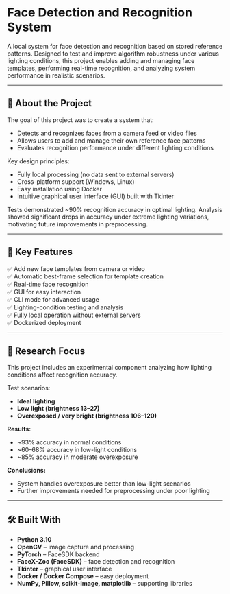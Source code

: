 # Face Detection and Recognition System

A local system for face detection and recognition based on stored reference patterns. Designed to test and improve algorithm robustness under various lighting conditions, this project enables adding and managing face templates, performing real-time recognition, and analyzing system performance in realistic scenarios.

---

## 📌 About the Project

The goal of this project was to create a system that:

- Detects and recognizes faces from a camera feed or video files
- Allows users to add and manage their own reference face patterns
- Evaluates recognition performance under different lighting conditions

Key design principles:
- Fully local processing (no data sent to external servers)
- Cross-platform support (Windows, Linux)
- Easy installation using Docker
- Intuitive graphical user interface (GUI) built with Tkinter

Tests demonstrated ~90% recognition accuracy in optimal lighting. Analysis showed significant drops in accuracy under extreme lighting variations, motivating future improvements in preprocessing.

---

## 🎯 Key Features

✅ Add new face templates from camera or video  
✅ Automatic best-frame selection for template creation  
✅ Real-time face recognition  
✅ GUI for easy interaction  
✅ CLI mode for advanced usage  
✅ Lighting-condition testing and analysis  
✅ Fully local operation without external servers  
✅ Dockerized deployment

---

## 🧪 Research Focus

This project includes an experimental component analyzing how lighting conditions affect recognition accuracy.

Test scenarios:

- **Ideal lighting**
- **Low light (brightness 13–27)**
- **Overexposed / very bright (brightness 106–120)**

**Results:**

- ~93% accuracy in normal conditions
- ~60–68% accuracy in low-light conditions
- ~85% accuracy in moderate overexposure

**Conclusions:**

- System handles overexposure better than low-light scenarios
- Further improvements needed for preprocessing under poor lighting

---

## 🛠️ Built With

- **Python 3.10**
- **OpenCV** – image capture and processing
- **PyTorch** – FaceSDK backend
- **FaceX-Zoo (FaceSDK)** – face detection and recognition
- **Tkinter** – graphical user interface
- **Docker / Docker Compose** – easy deployment
- **NumPy, Pillow, scikit-image, matplotlib** – supporting libraries
